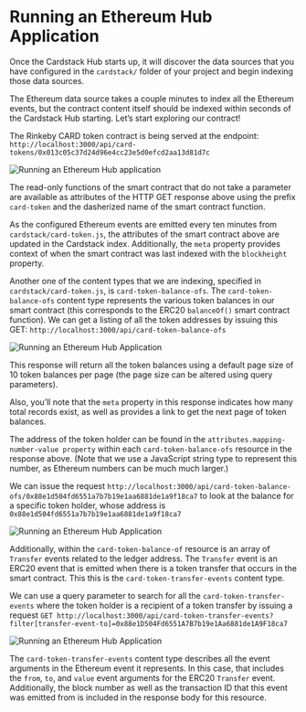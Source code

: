 # Running an Ethereum Hub Application
Once the Cardstack Hub starts up, it will discover the data sources that you have configured in the `cardstack/` folder of your project and begin indexing those data sources.

The Ethereum data source takes a couple minutes to index all the Ethereum events, but the contract content itself should be indexed within seconds of the Cardstack Hub starting. Let’s start exploring our contract!

The Rinkeby CARD token contract is being served at the endpoint: `http://localhost:3000/api/card-tokens/0x013c05c37d24d96e4cc23e5d0efcd2aa13d81d7c`

![Running an Ethereum Hub application](https://docs.cardstack.com/images/ethhubapp1.png)

The read-only functions of the smart contract that do not take a parameter are available as attributes of the HTTP GET response above using the prefix `card-token` and the dasherized name of the smart contract function.

As the configured Ethereum events are emitted every ten minutes from `cardstack/card-token.js`, the attributes of the smart contract above are updated in the Cardstack index. Additionally, the `meta` property provides context of when the smart contract was last indexed with the `blockheight` property.

Another one of the content types that we are indexing, specified in `cardstack/card-token.js`, is `card-token-balance-ofs`. The `card-token-balance-ofs` content type represents the various token balances in our smart contract (this corresponds to the ERC20 `balanceOf()` smart contract function). We can get a listing of all the token addresses by issuing this GET: `http://localhost:3000/api/card-token-balance-ofs`

![Running an Ethereum Hub Application](https://docs.cardstack.com/images/ethhubapp2.png)

This response will return all the token balances using a default page size of 10 token balances per page (the page size can be altered using query parameters).

Also, you’ll note that the `meta` property in this response indicates how many total records exist, as well as provides a link to get the next page of token balances.

The address of the token holder can be found in the `attributes.mapping-number-value property` within each `card-token-balance-ofs` resource in the response above. (Note that we use a JavaScript string type to represent this number, as Ethereum numbers can be much much larger.)

We can issue the request `http://localhost:3000/api/card-token-balance-ofs/0x88e1d504fd6551a7b7b19e1aa6881de1a9f18ca7` to look at the balance for a specific token holder, whose address is `0x88e1d504fd6551a7b7b19e1aa6881de1a9f18ca7`

![Running an Ethereum Hub Application](https://docs.cardstack.com/images/ethhubapp3.png)

Additionally, within the `card-token-balance-of` resource is an array of `Transfer` events related to the ledger address. The `Transfer` event is an ERC20 event that is emitted when there is a token transfer that occurs in the smart contract. This this is the `card-token-transfer-events` content type.

We can use a query parameter to search for all the `card-token-transfer-events` where the token holder is a recipient of a token transfer by issuing a request `GET http://localhost:3000/api/card-token-transfer-events?filter[transfer-event-to]=0x88e1D504Fd6551A7B7b19e1Aa6881de1A9F18ca7`

![Running an Ethereum Hub Application](https://docs.cardstack.com/images/ethhubapp4.png)

The `card-token-transfer-events` content type describes all the event arguments in the Ethereum event it represents. In this case, that includes the `from`, `to`, and `value` event arguments for the ERC20 `Transfer` event. Additionally, the block number as well as the transaction ID that this event was emitted from is included in the response body for this resource.
